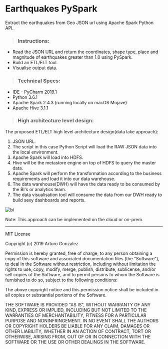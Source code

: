# Earthquakes PySpark #
Extract the earthquakes from Geo JSON url using Apache Spark Python API.

> ### Instructions:
- Read the JSON URL and return the coordinates, shape type, place and magnitude of earthquakes greater 
than 1.0 using PySpark.
- Build an ETL/ELT tool.
- Visualise output data.

> ### Technical Specs:
- IDE - PyCharm 2019.1
- Python 3.6.1
- Apache Spark 2.4.3 (running locally on macOS Mojave)
- Apache Hive 3.1.1

> ### High architecture level design:

The proposed ETL/ELT high level architecture design(data lake approach):

1. JSON URL.
2. The script in this case Python Script will load the RAW JSON data into the local environment.
3. Apache Spark will load into HDFS.
4. Hive will be the metastore engine on top of HDFS to query the master data.
5. Apache Spark will perform the transformation according to the business requirements and load it into our data warehouse.
6. The data warehouse(DWH) will have the data ready to be consumed by the BI's or analytics team.
7. The data visualisation tool will consume the data from our DWH ready to build sexy dashboards and reports.

 
![bi](https://github.com/arturosolutions/earthquakes_pyspark/blob/master/images/bi.png)

Note: This approach can be implemented on the cloud or on-prem.

----

MIT License

Copyright (c) 2019 Arturo Gonzalez

Permission is hereby granted, free of charge, to any person obtaining a copy
of this software and associated documentation files (the "Software"), to deal
in the Software without restriction, including without limitation the rights
to use, copy, modify, merge, publish, distribute, sublicense, and/or sell
copies of the Software, and to permit persons to whom the Software is
furnished to do so, subject to the following conditions:

The above copyright notice and this permission notice shall be included in all
copies or substantial portions of the Software.

THE SOFTWARE IS PROVIDED "AS IS", WITHOUT WARRANTY OF ANY KIND, EXPRESS OR
IMPLIED, INCLUDING BUT NOT LIMITED TO THE WARRANTIES OF MERCHANTABILITY,
FITNESS FOR A PARTICULAR PURPOSE AND NONINFRINGEMENT. IN NO EVENT SHALL THE
AUTHORS OR COPYRIGHT HOLDERS BE LIABLE FOR ANY CLAIM, DAMAGES OR OTHER
LIABILITY, WHETHER IN AN ACTION OF CONTRACT, TORT OR OTHERWISE, ARISING FROM,
OUT OF OR IN CONNECTION WITH THE SOFTWARE OR THE USE OR OTHER DEALINGS IN THE
SOFTWARE.
